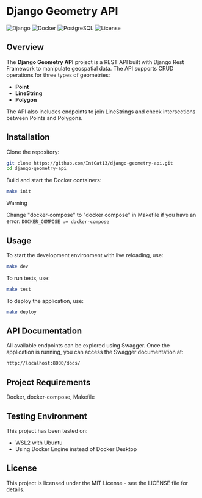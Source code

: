 # Django Geometry API

![Django](https://img.shields.io/badge/Django-3.2-green)
![Docker](https://img.shields.io/badge/Docker-20.10-blue)
![PostgreSQL](https://img.shields.io/badge/PostgreSQL-13-yellow)
![License](https://img.shields.io/badge/License-MIT-lightgrey)

## Overview

The **Django Geometry API** project is a REST API built with Django Rest Framework to manipulate geospatial data. The API supports CRUD operations for three types of geometries:
- **Point**
- **LineString**
- **Polygon**

The API also includes endpoints to join LineStrings and check intersections between Points and Polygons.

## Installation
Clone the repository:

```bash
git clone https://github.com/IntCat13/django-geometry-api.git
cd django-geometry-api
```
Build and start the Docker containers:

```bash
make init
```

> [!WARNING]  
> Change "docker-compose" to "docker compose" in Makefile if you have an error:
> ```DOCKER_COMPOSE := docker-compose ```

## Usage

To start the development environment with live reloading, use:
```bash
make dev
```

To run tests, use:
```bash
make test
```

To deploy the application, use:
```bash
make deploy
```

## API Documentation
All available endpoints can be explored using Swagger. Once the application is running, you can access the Swagger documentation at:
```bash
http://localhost:8000/docs/
```

## Project Requirements
Docker, docker-compose, Makefile

## Testing Environment
This project has been tested on:
- WSL2 with Ubuntu
- Using Docker Engine instead of Docker Desktop

## License
This project is licensed under the MIT License - see the LICENSE file for details.
